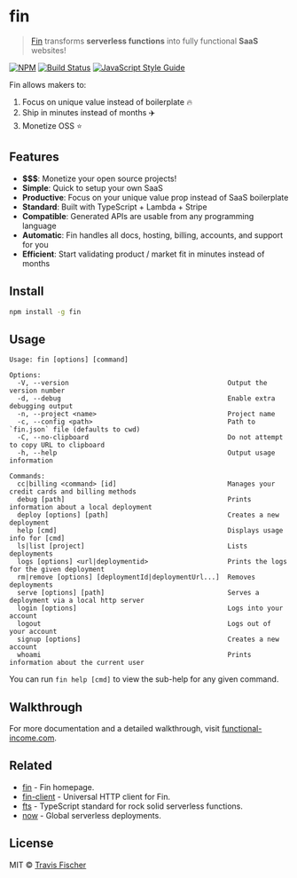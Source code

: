 # fin

> [Fin](https://functional-income.com) transforms **serverless functions** into fully functional **SaaS** websites!

[![NPM](https://img.shields.io/npm/v/fin.svg)](https://www.npmjs.com/package/fin) [![Build Status](https://travis-ci.com/functional-income/fin.svg?branch=master)](https://travis-ci.com/functional-income/fin) [![JavaScript Style Guide](https://img.shields.io/badge/code_style-standard-brightgreen.svg)](https://standardjs.com)

Fin allows makers to:

1) Focus on unique value instead of boilerplate 🔥
2) Ship in minutes instead of months ✈️
3) Monetize OSS ⭐️

## Features

- **$$$**: Monetize your open source projects!
- **Simple**: Quick to setup your own SaaS
- **Productive**: Focus on your unique value prop instead of SaaS boilerplate
- **Standard**: Built with TypeScript + Lambda + Stripe
- **Compatible**: Generated APIs are usable from any programming language
- **Automatic**: Fin handles all docs, hosting, billing, accounts, and support for you
- **Efficient**: Start validating product / market fit in minutes instead of months

## Install

```bash
npm install -g fin
```

## Usage

```
Usage: fin [options] [command]

Options:
  -V, --version                                        Output the version number
  -d, --debug                                          Enable extra debugging output
  -n, --project <name>                                 Project name
  -c, --config <path>                                  Path to `fin.json` file (defaults to cwd)
  -C, --no-clipboard                                   Do not attempt to copy URL to clipboard
  -h, --help                                           Output usage information

Commands:
  cc|billing <command> [id]                            Manages your credit cards and billing methods
  debug [path]                                         Prints information about a local deployment
  deploy [options] [path]                              Creates a new deployment
  help [cmd]                                           Displays usage info for [cmd]
  ls|list [project]                                    Lists deployments
  logs [options] <url|deploymentid>                    Prints the logs for the given deployment
  rm|remove [options] [deploymentId|deploymentUrl...]  Removes deployments
  serve [options] [path]                               Serves a deployment via a local http server
  login [options]                                      Logs into your account
  logout                                               Logs out of your account
  signup [options]                                     Creates a new account
  whoami                                               Prints information about the current user
```

You can run `fin help [cmd]` to view the sub-help for any given command.

## Walkthrough

For more documentation and a detailed walkthrough, visit [functional-income.com](https://functional-income.com).

## Related

- [fin](https://functional-income.com) - Fin homepage.
- [fin-client](https://github.com/functional-income/fin-client) - Universal HTTP client for Fin.
- [fts](https://github.com/transitive-bullshit/functional-typescript) - TypeScript standard for rock solid serverless functions.
- [now](https://zeit.co/now) - Global serverless deployments.

## License

MIT © [Travis Fischer](https://transitivebullsh.it)
